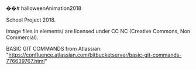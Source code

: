 ��#   h a l l o w e e n A n i m a t i o n 2 0 1 8  

School Project 2018.

Image files in elements/ are licensed under CC NC (Creative Commons, Non Commercial).

BASIC GIT COMMANDS from Atlassian:
"https://confluence.atlassian.com/bitbucketserver/basic-git-commands-776639767.html"
 
